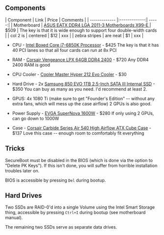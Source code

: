 ## Components

| Component        | Link           | Price       | Comments  |
| ------------- |:-------------:| -----:|
| Motherboard      | [ASUS EATX DDR4 LGA 2011-3 Motherboards X99-E ](https://www.amazon.com/Asus-Motherboards-WS-USB-3-1/dp/B00XUDLXJG) | $509 | The key is that it is wide enough to support four double-width cards |
| col 2 is      | centered      |   $12 | xxx |
| zebra stripes | are neat      |    $1 | xxx |




- CPU - [Intel Boxed Core i7-6850K Processor](https://www.amazon.com/gp/product/B01FJLAITC) - $425
The key is that it has 40 PCI lanes so that all four cards can run at 8x PCI

- RAM - [Corsair Vengeance LPX 64GB DDR4 2400](https://www.amazon.com/gp/product/B01ET6Y09C) - $720
Any DDR4 2400 RAM is good

- CPU Cooler - [Cooler Master Hyper 212 Evo Cooler](https://www.amazon.com/dp/B005O65JXI) - $30

- Hard Drive - 2x [Samsung 850 EVO 1TB 2.5-Inch SATA III Internal SSD](https://www.amazon.com/gp/product/B00OBRFFAS) - $350
You can buy as many as you need. I'd recommend at least 2.

- GPUS: 4x 1080 Ti (make sure to get "Founder's Edition" -- without any extra fans, which will mess up the case airflow)
2 GPUs is also good.

- Power Supply - [EVGA SuperNova 1600W](https://www.amazon.com/EVGA-SuperNOVA-PLATINUM-Crossfire-220-P2-1600-X1/dp/B00NJG61JQ) - $280 
If only using 2 GPUs, can go down to 1000W

- Case - [Corsair Carbide Series Air 540 High Airflow ATX Cube Case](https://www.amazon.com/gp/product/B00D6GINF4) - $137
Love this case -- enough room to comfortably fit everything

## Tricks

SecureBoot must be disabled in the BIOS (which is done via the option to "Delete PK Keys").
If this isn't done, you will suffer from horrible installation troubles later on.

BIOS is accessible by pressing `Del` during bootup.

## Hard Drives

Two SSDs are RAID-0'd into a single Volume using the Intel Smart Storage thing, accessible by pressing `Ctrl+I` during bootup (see motherboard manual).

The remaining two SSDs serve as separate data drives.
